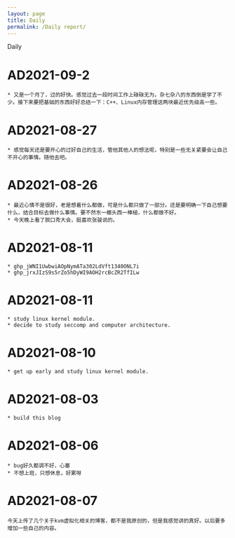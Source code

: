 ```yaml
---
layout: page
title: Daily
permalink: /Daily report/
---
```

Daily
<!--more-->



# AD2021-09-2
	* 又是一个月了，过的好快。感觉过去一段时间工作上碌碌无为，杂七杂八的东西倒是学了不少。接下来要把基础的东西好好总结一下：C++、Linux内存管理这两块最近优先级高一些。


# AD2021-08-27
	* 感觉每天还是要开心的过好自己的生活，管他其他人的想法呢，特别是一些无关紧要会让自己不开心的事情。随他去吧。

# AD2021-08-26
	* 最近心情不是很好，老是想着什么都做，可是什么都只做了一部分。还是要明确一下自己想要什么，结合目标去做什么事情。要不然东一榔头西一棒槌，什么都做不好。
	* 今天晚上看了脱口秀大会，挺喜欢张骏说的。

# AD2021-08-11
	* 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
	* 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


# AD2021-08-11
	* study linux kernel module.
	* decide to study seccomp and computer architecture. 

# AD2021-08-10
	* get up early and study linux kernel module. 

# AD2021-08-03
	* build this blog 

# AD2021-08-06
	* bug好久都调不好，心塞
	* 不想上班，只想休息，好累呀

# AD2021-08-07
	今天上传了几个关于kvm虚拟化相关的博客，都不是我原创的，但是我感觉讲的真好。以后要多增加一些自己的内容。


​	
